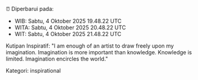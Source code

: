 ⏰ Diperbarui pada:
- WIB: Sabtu, 4 Oktober 2025 19.48.22 UTC
- WITA: Sabtu, 4 Oktober 2025 20.48.22 UTC
- WIT: Sabtu, 4 Oktober 2025 21.48.22 UTC

Kutipan Inspiratif:
"I am enough of an artist to draw freely upon my imagination. Imagination is more important than knowledge. Knowledge is limited. Imagination encircles the world."


Kategori: inspirational

